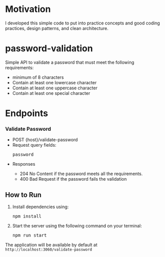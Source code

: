 # Motivation
I developed this simple code to put into practice concepts and good coding practices, design patterns, and clean architecture.

# password-validation
Simple API to validate a password that must meet the following requirements:
<ul>
  <li>minimum of 8 characters</li>
  <li>Contain at least one lowercase character</li>
  <li>Contain at least one uppercase character</li>
  <li>Contain at least one special character</li>
</ul>

# Endpoints
<h3>Validate Password</h3>
<ul>
  <li>POST {host}/validate-password</li>
  <li>Request query fields: <pre>password</pre></li>
  <li>Responses</li>
  <ul>
    <li>204 No Content if the password meets all the requirements.</li>
    <li>400 Bad Request if the password fails the validation</li>
  </ul>
</ul>

## How to Run
<ol>
  <li>Install dependencies using: <pre>npm install</pre></li>
  <li>Start the server using the following command on your terminal: <pre>npm run start</pre></li>
</ol>
The application will be available by default at <code>http://localhost:3060/validate-password</code>
